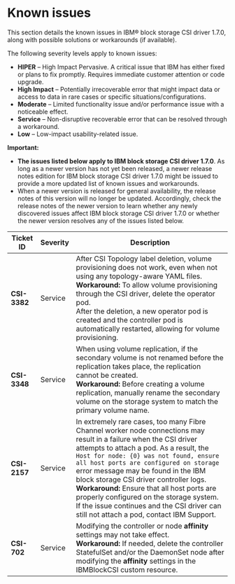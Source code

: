 # Known issues

This section details the known issues in IBM® block storage CSI driver 1.7.0, along with possible solutions or workarounds (if available).

The following severity levels apply to known issues:

-   **HIPER** – High Impact Pervasive. A critical issue that IBM has either fixed or plans to fix promptly. Requires immediate customer attention or code upgrade.
-   **High Impact** – Potentially irrecoverable error that might impact data or access to data in rare cases or specific situations/configurations.
-   **Moderate** – Limited functionality issue and/or performance issue with a noticeable effect.
-   **Service** – Non-disruptive recoverable error that can be resolved through a workaround.
-   **Low** – Low-impact usability-related issue.

**Important:**

-   **The issues listed below apply to IBM block storage CSI driver 1.7.0**. As long as a newer version has not yet been released, a newer release notes edition for IBM block storage CSI driver 1.7.0 might be issued to provide a more updated list of known issues and workarounds.
-   When a newer version is released for general availability, the release notes of this version will no longer be updated. Accordingly, check the release notes of the newer version to learn whether any newly discovered issues affect IBM block storage CSI driver 1.7.0 or whether the newer version resolves any of the issues listed below.

|Ticket ID|Severity|Description|
|---------|--------|-----------|
|**CSI-3382**|Service|After CSI Topology label deletion, volume provisioning does not work, even when not using any topology-aware YAML files.<br />**Workaround:** To allow volume provisioning through the CSI driver, delete the operator pod. <br />After the deletion, a new operator pod is created and the controller pod is automatically restarted, allowing for volume provisioning.|
|**CSI-3348**|Service|When using volume replication, if the secondary volume is not renamed before the replication takes place, the replication cannot be created.<br />**Workaround:** Before creating a volume replication, manually rename the secondary volume on the storage system to match the primary volume name.|
|**CSI-2157**|Service|In extremely rare cases, too many Fibre Channel worker node connections may result in a failure when the CSI driver attempts to attach a pod. As a result, the `Host for node: {0} was not found, ensure all host ports are configured on storage` error message may be found in the IBM block storage CSI driver controller logs. <br />**Workaround:** Ensure that all host ports are properly configured on the storage system. If the issue continues and the CSI driver can still not attach a pod, contact IBM Support.|
|**CSI-702**|Service|Modifying the controller or node **affinity** settings may not take effect. <br />**Workaround:** If needed, delete the controller StatefulSet and/or the DaemonSet node after modifying the **affinity** settings in the IBMBlockCSI custom resource.|

